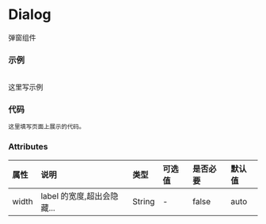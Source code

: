 # Dialog

弹窗组件

### 示例

<br/>
这里写示例

### 代码

```html
这里填写页面上展示的代码。
```

### Attributes

| 属性     | 说明                       | 类型   | 可选值 | 是否必要 | 默认值 |
| :------- | :------------------------- | :----- | :----- | :------- | :----- |
| width    | label 的宽度,超出会隐藏... | String | -      | false    | auto   |
